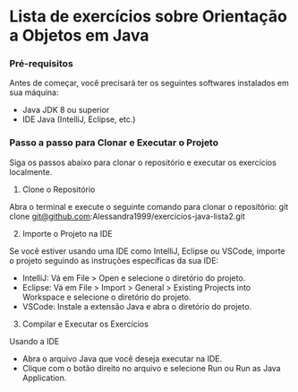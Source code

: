 <h1>Lista de exercícios sobre Orientação a Objetos em Java</h1>

### Pré-requisitos
Antes de começar, você precisará ter os seguintes softwares instalados em sua máquina:

- Java JDK 8 ou superior
- IDE Java (IntelliJ, Eclipse, etc.)

### Passo a passo para Clonar e Executar o Projeto
Siga os passos abaixo para clonar o repositório e executar os exercícios localmente.

1. Clone o Repositório
   
Abra o terminal e execute o seguinte comando para clonar o repositório: git clone git@github.com:Alessandra1999/exercicios-java-lista2.git

2. Importe o Projeto na IDE
   
Se você estiver usando uma IDE como IntelliJ, Eclipse ou VSCode, importe o projeto seguindo as instruções específicas da sua IDE:

- IntelliJ: Vá em File > Open e selecione o diretório do projeto.
- Eclipse: Vá em File > Import > General > Existing Projects into Workspace e selecione o diretório do projeto.
- VSCode: Instale a extensão Java e abra o diretório do projeto.

3. Compilar e Executar os Exercícios

Usando a IDE
- Abra o arquivo Java que você deseja executar na IDE.
- Clique com o botão direito no arquivo e selecione Run ou Run as Java Application.

